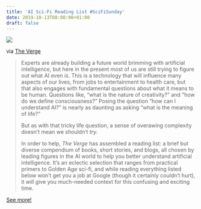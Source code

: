 ```yaml
---
title: 'AI Sci-Fi Reading List #SciFiSunday'
date: 2019-10-13T08:08:00+01:00
draft: false
---
```


![](https://cdn-blog.adafruit.com/uploads/2019/10/VRG_ILLO_3180_AI_001.0-600x337.jpg)

via [The Verge](https://www.theverge.com/2019/1/29/18200585/understand-ai-artificial-intelligence-reading-list-books-scifi)

> Experts are already building a future world brimming with artificial intelligence, but here in the present most of us are still trying to figure out what AI even _is_. This is a technology that will influence many aspects of our lives, from jobs to entertainment to health care, but that also engages with fundamental questions about what it means to be human. Questions like, “what is the nature of creativity?” and “how do we define consciousness?” Posing the question “how can I understand AI?” is nearly as daunting as asking “what is the meaning of life?”
> 
> But as with that tricky life question, a sense of overawing complexity doesn’t mean we shouldn’t _try_.
> 
> In order to help, _The Verge_ has assembled a reading list: a brief but diverse compendium of books, short stories, and blogs, all chosen by leading figures in the AI world to help you better understand artificial intelligence. It’s an eclectic selection that ranges from practical primers to Golden Age sci-fi, and while reading everything listed below won’t get you a job at Google (though it certainly couldn’t hurt), it _will_ give you much-needed context for this confusing and exciting time.

[See more!](https://www.theverge.com/2019/1/29/18200585/understand-ai-artificial-intelligence-reading-list-books-scifi)